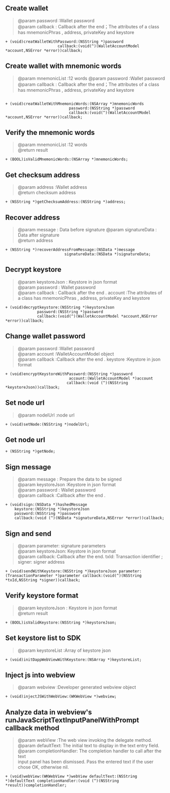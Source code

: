##  Create wallet   
>
>    @param password :Wallet password  
>    @param callback : Callback after the end；The attributes of a class has mnemonicPhras , address, privateKey and keystore    
> 

```
+ (void)creatWalletWithPassword:(NSString *)password
                       callback:(void(^)(WalletAccountModel *account,NSError *error))callback;

```

## Create wallet with mnemonic words   
>
>    @param mnemonicList :12 words
>    @param password :Wallet password    
>    @param callback : Callback after the end；The attributes of a class has mnemonicPhras , address, privateKey and keystore    
> 
```

+ (void)creatWalletWithMnemonicWords:(NSArray *)mnemonicWords
                            password:(NSString *)password
                            callback:(void(^)(WalletAccountModel *account,NSError *error))callback;

```

##  Verify the mnemonic words    
>
>   @param mnemonicList :12 words   
>   @return result   
> 
```
+ (BOOL)isValidMnemonicWords:(NSArray *)mnemonicWords;
```


##  Get checksum address    
>
>  @param address :Wallet address   
>  @return checksum address   
>
```
+ (NSString *)getChecksumAddress:(NSString *)address;
```


##  Recover address
>
>  @param message : Data before signature
>  @param signatureData : Data after signature  
>  @return  address  
> 

```
+ (NSString *)recoverAddressFromMessage:(NSData *)message
                          signatureData:(NSData *)signatureData;
```

##  Decrypt keystore
>
 >  @param keystoreJson : Keystore in json format   
 >  @param password : Wallet password   
 >  @param callback : Callback after the end . account :The attributes of a class has mnemonicPhras , address, privateKey and keystore   
 >
 >
 ```
+ (void)decryptkeystore:(NSString *)keystoreJson
               password:(NSString *)password
               callback:(void(^)(WalletAccountModel *account,NSError *error))callback;
```
##  Change wallet password
>
>   @param password :Wallet password   
>   @param account :WalletAccountModel object   
>   @param callback :Callback after the end . keystore :Keystore in json format   
> 
> 
```
+ (void)encryptKeystoreWithPassword:(NSString *)password
                            account:(WalletAccountModel *)account
                           callback:(void (^)(NSString *keystoreJson))callback;
```
##  Set node url   
>
>  @param nodelUrl :node url   
>
>
```
+ (void)setNode:(NSString *)nodelUrl;
```



## Get node url
>
>
```
+ (NSString *)getNode;
```


##   Sign message  
>
>   @param message : Prepare the data to be signed   
>   @param keystoreJson :Keystore in json format   
>   @param password :  Wallet password   
>   @param callback :Callback after the end .   
>

```
+ (void)sign:(NSData *)hashedMessage
    keystore:(NSString *)keystoreJson
    password:(NSString *)password
    callback:(void (^)(NSData *signatureData,NSError *error))callback;

```

##   Sign and send
>
>  @param parameter: signature parameters   
>  @param keystoreJson: Keystore in json format   
>  @param callback: Callback after the end. txId: Transaction identifier ; signer:  signer address   
>
>
```
+ (void)sendWithKeystore:(NSString *)keystoreJson parameter:(TransactionParameter *)parameter callback:(void(^)(NSString *txId,NSString *signer))callback;
```

##   Verify keystore format  
>
>  @param keystoreJson : Keystore in json format   
>  @return result  
>

```
+ (BOOL)isValidKeystore:(NSString *)keystoreJson;
```


##  Set keystore list to SDK
>
>  @param keystoreList :Array of keystore json
>
>

```
+ (void)initDappWebViewWithKeystore:(NSArray *)keystoreList;  

```


##   Inject js into webview   
>
>  @param webview :Developer generated webview object   
>
>
```
+ (void)injectJSWithWebView:(WKWebView *)webview;
```

##  Analyze data in webview's runJavaScriptTextInputPanelWithPrompt callback method
>
> @param webView :The web view invoking the delegate method.   
> @param defaultText: The initial text to display in the text entry field.   
> @param completionHandler: The completion handler to call after the text   
  input panel has been dismissed. Pass the entered text if the user chose
  OK, otherwise nil.
>
```
+ (void)webView:(WKWebView *)webView defaultText:(NSString *)defaultText completionHandler:(void (^)(NSString *result))completionHandler;
```

